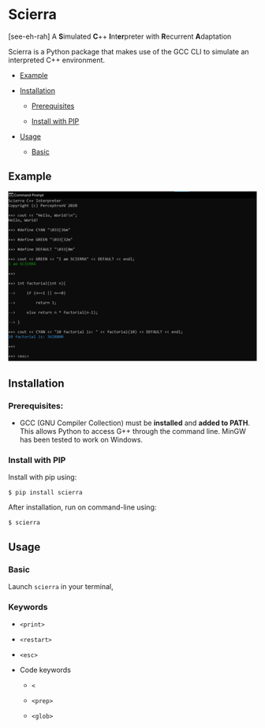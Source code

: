 # Scierra
[see-eh-rah]
A **S**imulated **C**++ **I**nt**er**preter with **R**ecurrent **A**daptation

Scierra is a Python package that makes use of the GCC CLI to simulate an interpreted C++ environment.

* [Example](#Example)

* [Installation](#Installation)

    * [Prerequisites](#Prerequisites)

    * [Install with PIP](#Install-with-PIP)

* [Usage](#Usage)

   * [Basic](#)

## Example

![Basic Scierra Demo](static/basic_demo.png "Scierra Basic Demo")

## Installation

### Prerequisites:

* GCC (GNU Compiler Collection) must be **installed** and **added to PATH**.
    This allows Python to access G++ through the command line. MinGW has been tested to work on Windows.

### Install with PIP

Install with pip using:

    $ pip install scierra
  
After installation, run on command-line using:

    $ scierra

## Usage

### Basic

Launch `scierra` in your terminal, 

### Keywords

* `<print>`

* `<restart>`

* `<esc>`

* Code keywords

   * `<`
   
   * `<prep>`
   
   * `<glob>`
